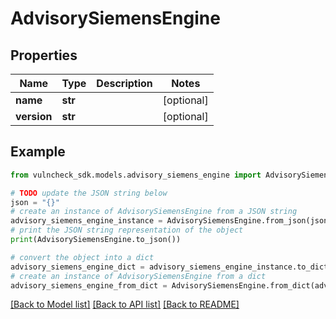 # AdvisorySiemensEngine


## Properties

Name | Type | Description | Notes
------------ | ------------- | ------------- | -------------
**name** | **str** |  | [optional] 
**version** | **str** |  | [optional] 

## Example

```python
from vulncheck_sdk.models.advisory_siemens_engine import AdvisorySiemensEngine

# TODO update the JSON string below
json = "{}"
# create an instance of AdvisorySiemensEngine from a JSON string
advisory_siemens_engine_instance = AdvisorySiemensEngine.from_json(json)
# print the JSON string representation of the object
print(AdvisorySiemensEngine.to_json())

# convert the object into a dict
advisory_siemens_engine_dict = advisory_siemens_engine_instance.to_dict()
# create an instance of AdvisorySiemensEngine from a dict
advisory_siemens_engine_from_dict = AdvisorySiemensEngine.from_dict(advisory_siemens_engine_dict)
```
[[Back to Model list]](../README.md#documentation-for-models) [[Back to API list]](../README.md#documentation-for-api-endpoints) [[Back to README]](../README.md)


